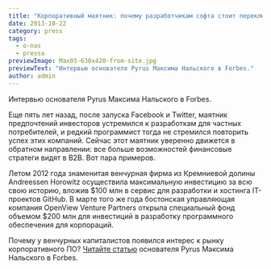 ```yaml
---
title: "Корпоративный маятник: почему разработчикам софта стоит переключаться на крупные компании"
date: 2013-10-22
category: press
tags:
  - o-nas
  - pressa
previewImage: Max03-630x420-from-site.jpg
previewText: "Интервью основателя Pyrus Максима Нальского в Forbes."
author: admin
---
```

Интервью основателя Pyrus Максима Нальского в Forbes. 

Еще пять лет назад, после запуска Facebook и Twitter, маятник предпочтений инвесторов устремился к разработкам для частных потребителей, и редкий программист тогда не стремился повторить успех этих компаний. Сейчас этот маятник уверенно движется в обратном направлении: все больше возможностей финансовые стратеги видят в B2B. Вот пара примеров.

Летом 2012 года знаменитая венчурная фирма из Кремниевой долины Andreessen Horowitz осуществила максимальную инвестицию за всю свою историю, вложив $100 млн в сервис для разработки и хостинга IT-проектов GitHub. В марте того же года бостонская управляющая компания OpenView Venture Partners открыла специальный фонд объемом $200 млн для инвестиций в разработку программного обеспечения для корпораций.

Почему у венчурных капиталистов появился интерес к рынку корпоративного ПО? [Читайте статью](http://www.forbes.ru/svoi-biznes-column/master-klass/246324-korporativnyi-mayatnik-pochemu-razrabotchikam-softa-stoit-per) основателя Pyrus Максима Нальского в Forbes.